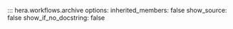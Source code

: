 ::: hera.workflows.archive
    options:
        inherited_members: false
        show_source: false
        show_if_no_docstring: false
